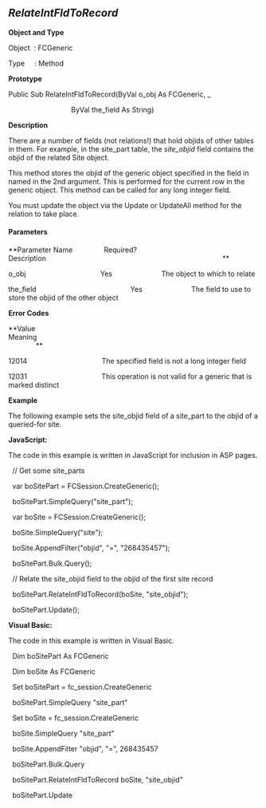 _RelateIntFldToRecord_
----------------------

**Object and Type**

Object  : FCGeneric

Type     : Method

**Prototype**

Public Sub RelateIntFldToRecord(ByVal o_obj As FCGeneric, _

                                ByVal the_field As String)

**Description**

There are a number of fields (not relations!) that hold objids of other tables in them. For example, in the site_part table, the _site_objid_ field contains the objid of the related Site object.

This method stores the objid of the generic object specified in the field in named in the 2nd argument. This is performed for the current row in the generic object. This method can be called for any long integer field.

You must update the object via the Update or UpdateAll method for the relation to take place.

#### Parameters
**Parameter Name                Required?             Description                                                                                          **

o_obj                                      Yes                         The object to which to relate

the_field                                                Yes                         The field to use to store the objid of the other object

**Error Codes**

**Value                                     Meaning                                                                                                                               **

12014                                      The specified field is not a long integer field

12031                                      This operation is not valid for a generic that is marked distinct

**Example**

The following example sets the site_objid field of a site_part to the objid of a queried-for site.

**JavaScript:**

The code in this example is written in JavaScript for inclusion in ASP pages.

  // Get some site_parts

  var boSitePart = FCSession.CreateGeneric();

  boSitePart.SimpleQuery("site_part");

  var boSite = FCSession.CreateGeneric();

  boSite.SimpleQuery("site");

  boSite.AppendFilter("objid", "=", "268435457");

  boSitePart.Bulk.Query();

  // Relate the site_objid field to the objid of the first site record

  boSitePart.RelateIntFldToRecord(boSite, "site_objid");

  boSitePart.Update(); 

**Visual Basic:**

The code in this example is written in Visual Basic.

  Dim boSitePart As FCGeneric

  Dim boSite As FCGeneric

  Set boSitePart = fc_session.CreateGeneric

  boSitePart.SimpleQuery "site_part"

  Set boSite = fc_session.CreateGeneric

  boSite.SimpleQuery "site_part"

  boSite.AppendFilter "objid", "=", 268435457

  boSitePart.Bulk.Query

  boSitePart.RelateIntFldToRecord boSite, "site_objid"

  boSitePart.Update